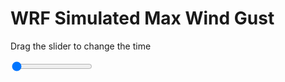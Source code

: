 <h1>WRF Simulated Max Wind Gust</h1>
<p>Drag the slider to change the time</p>

<div class="slidecontainer">
<input oninput='setImage(this)' class="slider" type="range" min="0" max="9" value="0" step="1" />
<img id='img'/>
</div>

<script>
var img = document.getElementById('img');
var img_array = ['/assets/images/wrf/w_wrfout_d01_2020-06-28_12:00:00.png',
'/assets/images/wrf/w_wrfout_d01_2020-06-28_13:00:00.png',
'/assets/images/wrf/w_wrfout_d01_2020-06-28_14:00:00.png',
'/assets/images/wrf/w_wrfout_d01_2020-06-28_15:00:00.png',
'/assets/images/wrf/w_wrfout_d01_2020-06-28_16:00:00.png',
'/assets/images/wrf/w_wrfout_d01_2020-06-28_17:00:00.png',
'/assets/images/wrf/w_wrfout_d01_2020-06-28_18:00:00.png',
'/assets/images/wrf/w_wrfout_d01_2020-06-28_19:00:00.png',
'/assets/images/wrf/w_wrfout_d01_2020-06-28_20:00:00.png',];
function setImage(obj)
{
        var value = obj.value;
        img.src = img_array[value];

}
</script>
